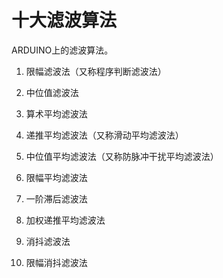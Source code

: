 十大滤波算法
============

ARDUINO上的滤波算法。

1. 限幅滤波法（又称程序判断滤波法）

2. 中位值滤波法

3. 算术平均滤波法

4. 递推平均滤波法（又称滑动平均滤波法）

5. 中位值平均滤波法（又称防脉冲干扰平均滤波法）

6. 限幅平均滤波法

7. 一阶滞后滤波法

8. 加权递推平均滤波法

9. 消抖滤波法

10. 限幅消抖滤波法

